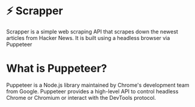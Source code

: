# :zap: Scrapper 
Scrapper is a simple web scraping API that scrapes down the newest articles from Hacker News. It is built using a headless browser via Puppeteer

# What is Puppeteer?
Puppeteer is a Node.js library maintained by Chrome's development team from Google. Puppeteer provides a high-level API to control headless Chrome or Chromium or interact with the DevTools protocol.
